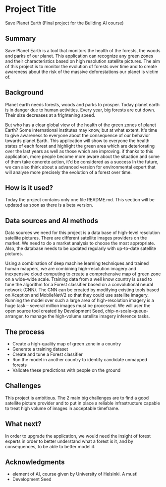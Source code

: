 # Project Title

Save Planet Earth (Final project for the Building AI course)

## Summary

Save Planet Earth is a tool that monitors the health of the forests, the woods and parks of our planet. This application can recognize any green zones and their characteristics based on high resolution satellite pictures. The aim of this project is to monitor the evolution of forests over time and to create awareness about the risk of the massive deforestations our planet is victim of.

## Background

Planet earth needs forests, woods and parks to prosper. Today planet earth is in danger due to human activities. Every year, big forests are cut down. Their size decreases at a frightening speed.

But who has a clear global view of the health of the green zones of planet Earth? Some international institutes may know, but at what extent. It's time to give awareness to everyone about the consequence of our behavior towards planet Earth.
This application will show to everyone the health states of each forest and highlight the green area which are deteriorating over the last years as well as those which are improving.
if thanks to this application, more people become more aware about the situation and some of them take concrete action, it'd be considered as a success
In the future, we can also think about a advanced version for environmental expert that will analyse more precisely the evolution of a forest over time.

## How is it used?

Today the project contains only one file README.md. This section will be updated as soon as there is a beta version.


## Data sources and AI methods

Data sources we need for this project is a data base of high-level resolution satellite pictures. There are different satellite images providers on the market. We need to do a market analysis to choose the most appropriate.
Also, the database needs to be updated regularly with up-to-date satellite pictures.

Using a combination of deep machine learning techniques and trained human mappers, we are combining high-resolution imagery and inexpensive cloud computing to create a comprehensive map of green zone on a wide-wide scale.
Training data from a well know country is used to tune the algorithm for a Forest classifier based on a convolutional neural network (CNN). The CNN can be created by modifying existing tools based on Xception and MobileNetV2 so that they could use satellite imagery.
Running the model over such a large area of high-resolution imagery is a huge task – several million images must be processed. We will user the open source tool created by Development Seed, chip-n-scale-queue-arranger, to manage the high-volume satellite imagery inference tasks.

## The process

*	Create a high-quality map of green zone in a country
*	Generate a training dataset
*	Create and tune a Forest classifier
*	Run the model in another country to identify candidate unmapped forests
*	Validate these predictions with people on the ground

## Challenges

This project is ambitious. The 2 main big challenges are to find a good satellite picture provider and to put in place a reliable infrastructure capable to treat high volume of images in acceptable timeframe.

## What next?

In order to upgrade the application, we would need the insight of forest experts in order to better understand what a forest is it, and by consequences, to be able to better model it. 


## Acknowledgments

* element of AI, course given by University of Helsinki. A must!
* Development Seed
